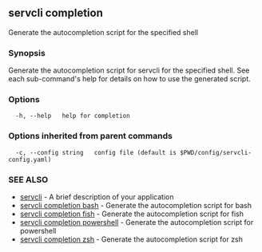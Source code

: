 ## servcli completion

Generate the autocompletion script for the specified shell

### Synopsis

Generate the autocompletion script for servcli for the specified shell.
See each sub-command's help for details on how to use the generated script.


### Options

```
  -h, --help   help for completion
```

### Options inherited from parent commands

```
  -c, --config string   config file (default is $PWD/config/servcli-config.yaml)
```

### SEE ALSO

* [servcli](servcli.md)	 - A brief description of your application
* [servcli completion bash](servcli_completion_bash.md)	 - Generate the autocompletion script for bash
* [servcli completion fish](servcli_completion_fish.md)	 - Generate the autocompletion script for fish
* [servcli completion powershell](servcli_completion_powershell.md)	 - Generate the autocompletion script for powershell
* [servcli completion zsh](servcli_completion_zsh.md)	 - Generate the autocompletion script for zsh

